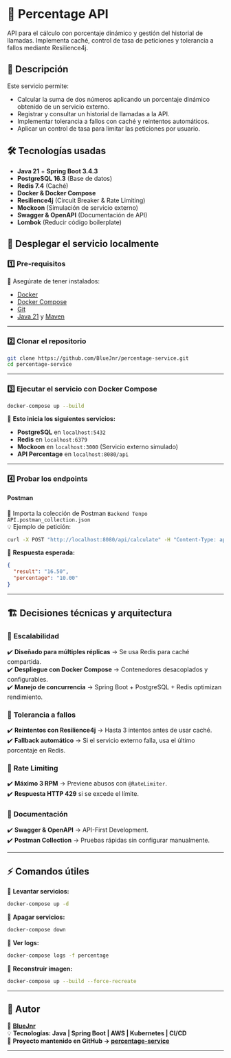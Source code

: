 # 🚀 Percentage API

API para el cálculo con porcentaje dinámico y gestión del historial de llamadas. Implementa caché, control de tasa de peticiones y tolerancia a fallos mediante Resilience4j.

## 📌 Descripción

Este servicio permite:
- Calcular la suma de dos números aplicando un porcentaje dinámico obtenido de un servicio externo.
- Registrar y consultar un historial de llamadas a la API.
- Implementar tolerancia a fallos con caché y reintentos automáticos.
- Aplicar un control de tasa para limitar las peticiones por usuario.

## 🛠 Tecnologías usadas

- **Java 21** + **Spring Boot 3.4.3**
- **PostgreSQL 16.3** (Base de datos)
- **Redis 7.4** (Caché)
- **Docker & Docker Compose**
- **Resilience4j** (Circuit Breaker & Rate Limiting)
- **Mockoon** (Simulación de servicio externo)
- **Swagger & OpenAPI** (Documentación de API)
- **Lombok** (Reducir código boilerplate)

## 🚀 Desplegar el servicio localmente

### 1️⃣ **Pre-requisitos**
📌 Asegúrate de tener instalados:
- [Docker](https://www.docker.com/)
- [Docker Compose](https://docs.docker.com/compose/)
- [Git](https://git-scm.com/)
- [Java 21](https://adoptium.net/) y [Maven](https://maven.apache.org/)

---

### 2️⃣ **Clonar el repositorio**
```sh
git clone https://github.com/BlueJnr/percentage-service.git
cd percentage-service
```

---

### 3️⃣ **Ejecutar el servicio con Docker Compose**
```sh
docker-compose up --build
```
📌 **Esto inicia los siguientes servicios:**
- **PostgreSQL** en `localhost:5432`
- **Redis** en `localhost:6379`
- **Mockoon** en `localhost:3000` (Servicio externo simulado)
- **API Percentage** en `localhost:8080/api`

---

### 4️⃣ **Probar los endpoints**
#### **Postman**
📌 Importa la colección de Postman `Backend Tenpo API.postman_collection.json`  
💡 Ejemplo de petición:
```sh
curl -X POST "http://localhost:8080/api/calculate" -H "Content-Type: application/json" -d '{"num1": "5.00", "num2": "10.00"}'
```

📌 **Respuesta esperada:**
```json
{
  "result": "16.50",
  "percentage": "10.00"
}
```

---

## 🏗 **Decisiones técnicas y arquitectura**
### 🔹 **Escalabilidad**
✔️ **Diseñado para múltiples réplicas** → Se usa Redis para caché compartida.  
✔️ **Despliegue con Docker Compose** → Contenedores desacoplados y configurables.  
✔️ **Manejo de concurrencia** → Spring Boot + PostgreSQL + Redis optimizan rendimiento.

### 🔹 **Tolerancia a fallos**
✔️ **Reintentos con Resilience4j** → Hasta 3 intentos antes de usar caché.  
✔️ **Fallback automático** → Si el servicio externo falla, usa el último porcentaje en Redis.

### 🔹 **Rate Limiting**
✔️ **Máximo 3 RPM** → Previene abusos con `@RateLimiter`.  
✔️ **Respuesta HTTP 429** si se excede el límite.

### 🔹 **Documentación**
✔️ **Swagger & OpenAPI** → API-First Development.  
✔️ **Postman Collection** → Pruebas rápidas sin configurar manualmente.

---

## ⚡ **Comandos útiles**
📌 **Levantar servicios:**
```sh
docker-compose up -d
```
📌 **Apagar servicios:**
```sh
docker-compose down
```
📌 **Ver logs:**
```sh
docker-compose logs -f percentage
```
📌 **Reconstruir imagen:**
```sh
docker-compose up --build --force-recreate
```

---

## 📜 **Autor**
👤 **[BlueJnr](https://github.com/BlueJnr)**  
💡 **Tecnologías: Java | Spring Boot | AWS | Kubernetes | CI/CD**  
🚀 **Proyecto mantenido en GitHub → [percentage-service](https://github.com/BlueJnr/percentage-service)**

---
```